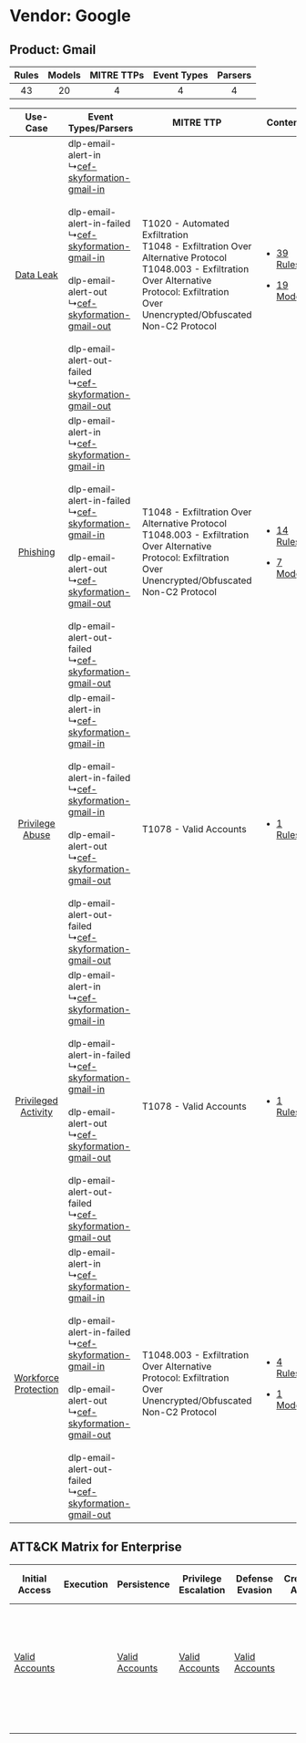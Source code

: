 Vendor: Google
==============
Product: Gmail
--------------
| Rules | Models | MITRE TTPs | Event Types | Parsers |
|:-----:|:------:|:----------:|:-----------:|:-------:|
|  43   |   20   |     4      |      4      |    4    |

|    Use-Case    | Event Types/Parsers    | MITRE TTP    | Content    |
|:----:| ---- | ---- | ---- |
|    [Data Leak](../../../UseCases/uc_data_leak.md)    |  dlp-email-alert-in<br> ↳[cef-skyformation-gmail-in](Ps/pC_cefskyformationgmailin.md)<br><br> dlp-email-alert-in-failed<br> ↳[cef-skyformation-gmail-in](Ps/pC_cefskyformationgmailin.md)<br><br> dlp-email-alert-out<br> ↳[cef-skyformation-gmail-out](Ps/pC_cefskyformationgmailout.md)<br><br> dlp-email-alert-out-failed<br> ↳[cef-skyformation-gmail-out](Ps/pC_cefskyformationgmailout.md)<br> | T1020 - Automated Exfiltration<br>T1048 - Exfiltration Over Alternative Protocol<br>T1048.003 - Exfiltration Over Alternative Protocol: Exfiltration Over Unencrypted/Obfuscated Non-C2 Protocol<br> | [<ul><li>39 Rules</li></ul><ul><li>19 Models</li></ul>](RM/r_m_google_gmail_Data_Leak.md)          |
|    [Phishing](../../../UseCases/uc_phishing.md)    |  dlp-email-alert-in<br> ↳[cef-skyformation-gmail-in](Ps/pC_cefskyformationgmailin.md)<br><br> dlp-email-alert-in-failed<br> ↳[cef-skyformation-gmail-in](Ps/pC_cefskyformationgmailin.md)<br><br> dlp-email-alert-out<br> ↳[cef-skyformation-gmail-out](Ps/pC_cefskyformationgmailout.md)<br><br> dlp-email-alert-out-failed<br> ↳[cef-skyformation-gmail-out](Ps/pC_cefskyformationgmailout.md)<br> | T1048 - Exfiltration Over Alternative Protocol<br>T1048.003 - Exfiltration Over Alternative Protocol: Exfiltration Over Unencrypted/Obfuscated Non-C2 Protocol<br>    | [<ul><li>14 Rules</li></ul><ul><li>7 Models</li></ul>](RM/r_m_google_gmail_Phishing.md)    |
|      [Privilege Abuse](../../../UseCases/uc_privilege_abuse.md)      |  dlp-email-alert-in<br> ↳[cef-skyformation-gmail-in](Ps/pC_cefskyformationgmailin.md)<br><br> dlp-email-alert-in-failed<br> ↳[cef-skyformation-gmail-in](Ps/pC_cefskyformationgmailin.md)<br><br> dlp-email-alert-out<br> ↳[cef-skyformation-gmail-out](Ps/pC_cefskyformationgmailout.md)<br><br> dlp-email-alert-out-failed<br> ↳[cef-skyformation-gmail-out](Ps/pC_cefskyformationgmailout.md)<br> | T1078 - Valid Accounts<br>    | [<ul><li>1 Rules</li></ul>](RM/r_m_google_gmail_Privilege_Abuse.md)    |
|  [Privileged Activity](../../../UseCases/uc_privileged_activity.md)  |  dlp-email-alert-in<br> ↳[cef-skyformation-gmail-in](Ps/pC_cefskyformationgmailin.md)<br><br> dlp-email-alert-in-failed<br> ↳[cef-skyformation-gmail-in](Ps/pC_cefskyformationgmailin.md)<br><br> dlp-email-alert-out<br> ↳[cef-skyformation-gmail-out](Ps/pC_cefskyformationgmailout.md)<br><br> dlp-email-alert-out-failed<br> ↳[cef-skyformation-gmail-out](Ps/pC_cefskyformationgmailout.md)<br> | T1078 - Valid Accounts<br>    | [<ul><li>1 Rules</li></ul>](RM/r_m_google_gmail_Privileged_Activity.md)    |
| [Workforce Protection](../../../UseCases/uc_workforce_protection.md) |  dlp-email-alert-in<br> ↳[cef-skyformation-gmail-in](Ps/pC_cefskyformationgmailin.md)<br><br> dlp-email-alert-in-failed<br> ↳[cef-skyformation-gmail-in](Ps/pC_cefskyformationgmailin.md)<br><br> dlp-email-alert-out<br> ↳[cef-skyformation-gmail-out](Ps/pC_cefskyformationgmailout.md)<br><br> dlp-email-alert-out-failed<br> ↳[cef-skyformation-gmail-out](Ps/pC_cefskyformationgmailout.md)<br> | T1048.003 - Exfiltration Over Alternative Protocol: Exfiltration Over Unencrypted/Obfuscated Non-C2 Protocol<br>    | [<ul><li>4 Rules</li></ul><ul><li>1 Models</li></ul>](RM/r_m_google_gmail_Workforce_Protection.md) |

ATT&CK Matrix for Enterprise
----------------------------
| Initial Access                                                      | Execution | Persistence                                                         | Privilege Escalation                                                | Defense Evasion                                                     | Credential Access | Discovery | Lateral Movement | Collection | Command and Control | Exfiltration                                                                                                                                                                                                                                                                                                                    | Impact |
| ------------------------------------------------------------------- | --------- | ------------------------------------------------------------------- | ------------------------------------------------------------------- | ------------------------------------------------------------------- | ----------------- | --------- | ---------------- | ---------- | ------------------- | ------------------------------------------------------------------------------------------------------------------------------------------------------------------------------------------------------------------------------------------------------------------------------------------------------------------------------- | ------ |
| [Valid Accounts](https://attack.mitre.org/techniques/T1078)<br><br> |           | [Valid Accounts](https://attack.mitre.org/techniques/T1078)<br><br> | [Valid Accounts](https://attack.mitre.org/techniques/T1078)<br><br> | [Valid Accounts](https://attack.mitre.org/techniques/T1078)<br><br> |                   |           |                  |            |                     | [Exfiltration Over Alternative Protocol](https://attack.mitre.org/techniques/T1048)<br><br>[Exfiltration Over Alternative Protocol: Exfiltration Over Unencrypted/Obfuscated Non-C2 Protocol](https://attack.mitre.org/techniques/T1048/003)<br><br>[Automated Exfiltration](https://attack.mitre.org/techniques/T1020)<br><br> |        |